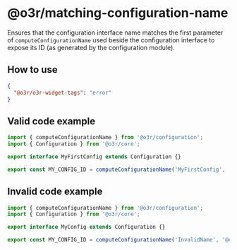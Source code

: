 # @o3r/matching-configuration-name
Ensures that the configuration interface name matches the first parameter of `computeConfigurationName` used beside the configuration interface to expose its ID (as generated by the configuration module).

## How to use

```json
{
  "@o3r/o3r-widget-tags": "error"
}
```

## Valid code example

```typescript
import { computeConfigurationName } from '@o3r/configuration';
import { Configuration } from '@o3r/core';

export interface MyFirstConfig extends Configuration {}

export const MY_CONFIG_ID = computeConfigurationName('MyFirstConfig', '@example/config');
```

## Invalid code example

```typescript
import { computeConfigurationName } from '@o3r/configuration';
import { Configuration } from '@o3r/core';

export interface MyConfig extends Configuration {}

export const MY_CONFIG_ID = computeConfigurationName('InvalidName', '@example/config');
```
